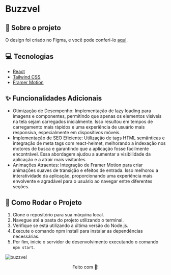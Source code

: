 # Buzzvel 

## :book: Sobre o projeto

O design foi criado no Figma, e você pode conferi-lo [aqui](https://www.figma.com/design/Fa2T97nxAiGFUvDZqnm9TM/Buzzvel-FE---Test-2024?node-id=0-1&node-type=canvas&t=1WZWVfPTVr34WMbQ-0).

## :computer: Tecnologias

- [React](https://legacy.reactjs.org/docs/create-a-new-react-app.html)
- [Tailwind CSS](https://tailwindcss.com/docs/width)
- [Framer Motion](https://www.framer.com/motion/)

## :sparkles: Funcionalidades Adicionais

- Otimização de Desempenho: Implementação de lazy loading para imagens e componentes, permitindo que apenas os elementos visíveis na tela sejam carregados inicialmente. Isso resultou em tempos de carregamento mais rápidos e uma experiência de usuário mais responsiva, especialmente em dispositivos móveis.
- Implementação de SEO Eficiente: Utilização de tags HTML semânticas e integração de meta tags com react-helmet, melhorando a indexação nos motores de busca e garantindo que a aplicação fosse facilmente encontrável. Essa abordagem ajudou a aumentar a visibilidade da aplicação e a atrair mais visitantes.
- Animações Atraentes: Integração de Framer Motion para criar animações suaves de transição e efeitos de entrada. Isso melhorou a interatividade da aplicação, proporcionando uma experiência mais envolvente e agradável para o usuário ao navegar entre diferentes seções.

## :rocket: Como Rodar o Projeto

1. Clone o repositório para sua máquina local.
2. Navegue até a pasta do projeto utilizando o terminal.
3. Verifique se está utilizando a última versão do Node.js.
4. Execute o comando npm install para instalar as dependências necessárias.
5. Por fim, inicie o servidor de desenvolvimento executando o comando `npm start`.

![buzzvel](https://github.com/user-attachments/assets/ed22975b-5d20-48b0-aa6f-0acb072db0b5)

<div align="center">Feito com 💜!</div>
